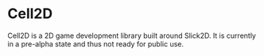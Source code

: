 # Cell2D

Cell2D is a 2D game development library built around Slick2D. It is currently in a pre-alpha state and thus not ready for public use.
